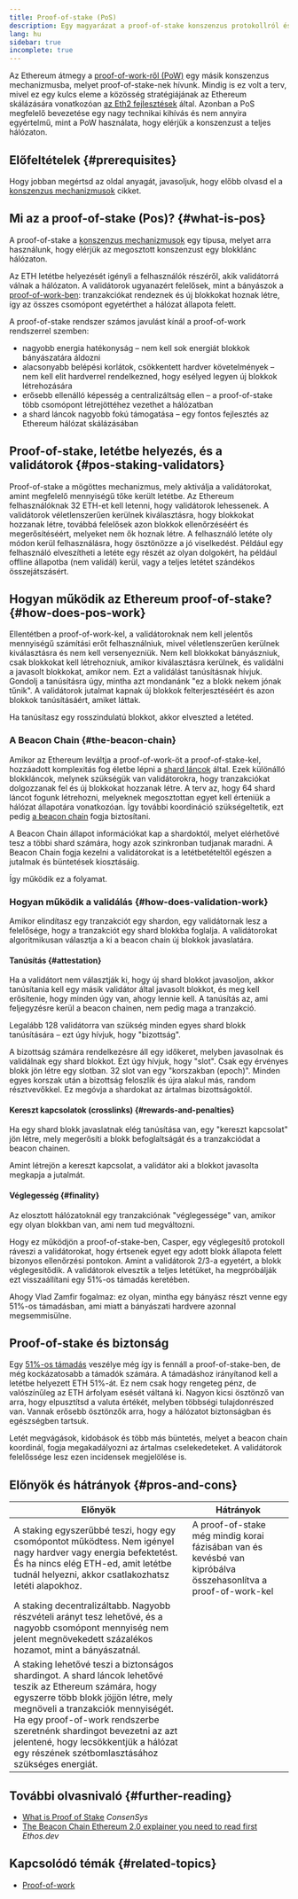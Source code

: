 ```yaml
---
title: Proof-of-stake (PoS)
description: Egy magyarázat a proof-of-stake konszenzus protokollról és az Ethereumban betöltött szerepéről.
lang: hu
sidebar: true
incomplete: true
---
```


Az Ethereum átmegy a [proof-of-work-ről (PoW)](/developers/docs/consensus-mechanisms/pow/) egy másik konszenzus mechanizmusba, melyet proof-of-stake-nek hívunk. Mindig is ez volt a terv, mivel ez egy kulcs eleme a közösség stratégiájának az Ethereum skálázására vonatkozóan [az Eth2 fejlesztések](/upgrades/) által. Azonban a PoS megfelelő bevezetése egy nagy technikai kihívás és nem annyira egyértelmű, mint a PoW használata, hogy elérjük a konszenzust a teljes hálózaton.

## Előfeltételek {#prerequisites}

Hogy jobban megértsd az oldal anyagát, javasoljuk, hogy előbb olvasd el a [konszenzus mechanizmusok](/developers/docs/consensus-mechanisms/) cikket.

## Mi az a proof-of-stake (Pos)? {#what-is-pos}

A proof-of-stake a [konszenzus mechanizmusok](/developers/docs/consensus-mechanisms/) egy típusa, melyet arra használunk, hogy elérjük az megosztott konszenzust egy blokklánc hálózaton.

Az ETH letétbe helyezését igényli a felhasználók részéről, akik validátorrá válnak a hálózaton. A validátorok ugyanazért felelősek, mint a bányászok a [proof-of-work-ben](/developers/docs/consensus-mechanisms/pow/): tranzakciókat rendeznek és új blokkokat hoznak létre, így az összes csomópont egyetérthet a hálózat állapota felett.

A proof-of-stake rendszer számos javulást kínál a proof-of-work rendszerrel szemben:

- nagyobb energia hatékonyság – nem kell sok energiát blokkok bányászatára áldozni
- alacsonyabb belépési korlátok, csökkentett hardver követelmények – nem kell elit hardverrel rendelkezned, hogy esélyed legyen új blokkok létrehozására
- erősebb ellenálló képesség a centralizáltság ellen – a proof-of-stake több csomópont létrejöttéhez vezethet a hálózatban
- a shard láncok nagyobb fokú támogatása – egy fontos fejlesztés az Ethereum hálózat skálázásában

## Proof-of-stake, letétbe helyezés, és a validátorok {#pos-staking-validators}

Proof-of-stake a mögöttes mechanizmus, mely aktiválja a validátorokat, amint megfelelő mennyiségű tőke került letétbe. Az Ethereum felhasználóknak 32 ETH-et kell letenni, hogy validátorok lehessenek. A validátorok véletlenszerűen kerülnek kiválasztásra, hogy blokkokat hozzanak létre, továbbá felelősek azon blokkok ellenőrzéséért és megerősítéséért, melyeket nem ők hoznak létre. A felhasználó letéte oly módon kerül felhasználásra, hogy ösztönözze a jó viselkedést. Például egy felhasználó elveszítheti a letéte egy részét az olyan dolgokért, ha például offline állapotba (nem validál) kerül, vagy a teljes letétet szándékos összejátszásért.

## Hogyan működik az Ethereum proof-of-stake? {#how-does-pos-work}

Ellentétben a proof-of-work-kel, a validátoroknak nem kell jelentős mennyiségű számítási erőt felhasználniuk, mivel véletlenszerűen kerülnek kiválasztásra és nem kell versenyezniük. Nem kell blokkokat bányászniuk, csak blokkokat kell létrehozniuk, amikor kiválasztásra kerülnek, és validálni a javasolt blokkokat, amikor nem. Ezt a validálást tanúsításnak hívjuk. Gondolj a tanúsításra úgy, mintha azt mondanánk "ez a blokk nekem jónak tűnik". A validátorok jutalmat kapnak új blokkok felterjesztéséért és azon blokkok tanúsításáért, amiket láttak.

Ha tanúsítasz egy rosszindulatú blokkot, akkor elveszted a letéted.

### A Beacon Chain {#the-beacon-chain}

Amikor az Ethereum leváltja a proof-of-work-öt a proof-of-stake-kel, hozzáadott komplexitás fog életbe lépni a [shard láncok](/upgrades/shard-chains/) által. Ezek különálló blokkláncok, melynek szükségük van validátorokra, hogy tranzakciókat dolgozzanak fel és új blokkokat hozzanak létre. A terv az, hogy 64 shard láncot fogunk létrehozni, melyeknek megosztottan egyet kell érteniük a hálózat állapotára vonatkozóan. Így további koordináció szükségeltetik, ezt pedig [a beacon chain](/upgrades/beacon-chain/) fogja biztosítani.

A Beacon Chain állapot információkat kap a shardoktól, melyet elérhetővé tesz a többi shard számára, hogy azok szinkronban tudjanak maradni. A Beacon Chain fogja kezelni a validátorokat is a letétbetételtől egészen a jutalmak és büntetések kiosztásáig.

Így működik ez a folyamat.

### Hogyan működik a validálás {#how-does-validation-work}

Amikor elindítasz egy tranzakciót egy shardon, egy validátornak lesz a felelősége, hogy a tranzakciót egy shard blokkba foglalja. A validátorokat algoritmikusan választja a ki a beacon chain új blokkok javaslatára.

#### Tanúsítás {#attestation}

Ha a validátort nem választják ki, hogy új shard blokkot javasoljon, akkor tanúsítania kell egy másik validátor által javasolt blokkot, és meg kell erősítenie, hogy minden úgy van, ahogy lennie kell. A tanúsítás az, ami feljegyzésre kerül a beacon chainen, nem pedig maga a tranzakció.

Legalább 128 validátorra van szükség minden egyes shard blokk tanúsítására – ezt úgy hívjuk, hogy "bizottság".

A bizottság számára rendelkezésre áll egy időkeret, melyben javasolnak és validálnak egy shard blokkot. Ezt úgy hívjuk, hogy "slot". Csak egy érvényes blokk jön létre egy slotban. 32 slot van egy "korszakban (epoch)". Minden egyes korszak után a bizottság feloszlik és újra alakul más, random résztvevőkkel. Ez megóvja a shardokat az ártalmas bizottságoktól.

#### Kereszt kapcsolatok (crosslinks) {#rewards-and-penalties}

Ha egy shard blokk javaslatnak elég tanúsítása van, egy "kereszt kapcsolat" jön létre, mely megerősíti a blokk befoglaltságát és a tranzakciódat a beacon chainen.

Amint létrejön a kereszt kapcsolat, a validátor aki a blokkot javasolta megkapja a jutalmát.

#### Véglegesség {#finality}

Az elosztott hálózatoknál egy tranzakciónak "véglegessége" van, amikor egy olyan blokkban van, ami nem tud megváltozni.

Hogy ez működjön a proof-of-stake-ben, Casper, egy véglegesítő protokoll ráveszi a validátorokat, hogy értsenek egyet egy adott blokk állapota felett bizonyos ellenőrzési pontokon. Amint a validátorok 2/3-a egyetért, a blokk véglegesítődik. A validátorok elvesztik a teljes letétüket, ha megpróbálják ezt visszaállítani egy 51%-os támadás keretében.

Ahogy Vlad Zamfir fogalmaz: ez olyan, mintha egy bányász részt venne egy 51%-os támadásban, ami miatt a bányászati hardvere azonnal megsemmisülne.

## Proof-of-stake és biztonság

Egy [51%-os támadás](https://www.investopedia.com/terms/1/51-attack.asp) veszélye még így is fennáll a proof-of-stake-ben, de még kockázatosabb a támadók számára. A támadáshoz irányítanod kell a letétbe helyezett ETH 51%-át. Ez nem csak hogy rengeteg pénz, de valószínűleg az ETH árfolyam esését váltaná ki. Nagyon kicsi ösztönző van arra, hogy elpusztítsd a valuta értékét, melyben többségi tulajdonrészed van. Vannak erősebb ösztönzők arra, hogy a hálózatot biztonságban és egészségben tartsuk.

Letét megvágások, kidobások és több más büntetés, melyet a beacon chain koordinál, fogja megakadályozni az ártalmas cselekedeteket. A validátorok felelőssége lesz ezen incidensek megjelölése is.

## Előnyök és hátrányok {#pros-and-cons}

| Előnyök                                                                                                                                                                                                                                                                                                                                                     | Hátrányok                                                                                                     |
| ----------------------------------------------------------------------------------------------------------------------------------------------------------------------------------------------------------------------------------------------------------------------------------------------------------------------------------------------------------- | ------------------------------------------------------------------------------------------------------------- |
| A staking egyszerűbbé teszi, hogy egy csomópontot működtess. Nem igényel nagy hardver vagy energia befektetést. És ha nincs elég ETH-ed, amit letétbe tudnál helyezni, akkor csatlakozhatsz letéti alapokhoz.                                                                                                                                               | A proof-of-stake még mindig korai fázisában van és kevésbé van kipróbálva összehasonlítva a proof-of-work-kel |
| A staking decentralizáltabb. Nagyobb részvételi arányt tesz lehetővé, és a nagyobb csomópont mennyiség nem jelent megnövekedett százalékos hozamot, mint a bányászatnál.                                                                                                                                                                                    |                                                                                                               |
| A staking lehetővé teszi a biztonságos shardingot. A shard láncok lehetővé teszik az Ethereum számára, hogy egyszerre több blokk jöjjön létre, mely megnöveli a tranzakciók mennyiségét. Ha egy proof-of-work rendszerbe szeretnénk shardingot bevezetni az azt jelentené, hogy lecsökkentjük a hálózat egy részének szétbomlasztásához szükséges energiát. |                                                                                                               |

## További olvasnivaló {#further-reading}

- [What is Proof of Stake](https://consensys.net/blog/blockchain-explained/what-is-proof-of-stake/) _ConsenSys_
- [The Beacon Chain Ethereum 2.0 explainer you need to read first](https://ethos.dev/beacon-chain/) _Ethos.dev_

## Kapcsolódó témák {#related-topics}

- [Proof-of-work](/developers/docs/consensus-mechanisms/pow/)
